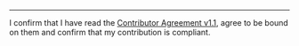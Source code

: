 

______________________________________
I confirm that I have read the [Contributor Agreement v1.1](https://github.com/tegonal/scripts/blob/v4.9.1/.github/Contributor%20Agreement.txt), agree to be bound on them and confirm that my contribution is compliant.

